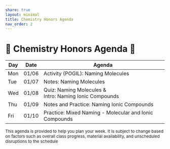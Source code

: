 ```yaml
---
share: true
layout: minimal
title: Chemistry Honors Agenda
nav_order: 2
---
```

# 🧪 Chemistry Honors Agenda 🥽

| Day | Date  | Agenda                                                    |
| --- | ----- | --------------------------------------------------------- |
| Mon | 01/06 | Activity (POGIL): Naming Molecules                        |
| Tue | 01/07 | Notes: Naming Molecules                                   |
| Wed | 01/08 | Quiz: Naming Molecules &<br>Intro: Naming Ionic Compounds |
| Thu | 01/09 | Notes and Practice: Naming Ionic Compounds                |
| Fri | 01/10 | Practice: Mixed Naming - Molecular and Ionic Compounds    |

<p style="font-size: small">
This agenda is provided to help you plan your week. It is subject to change based on factors such as overall class progress, material availability, and unscheduled disruptions to the schedule
</p>